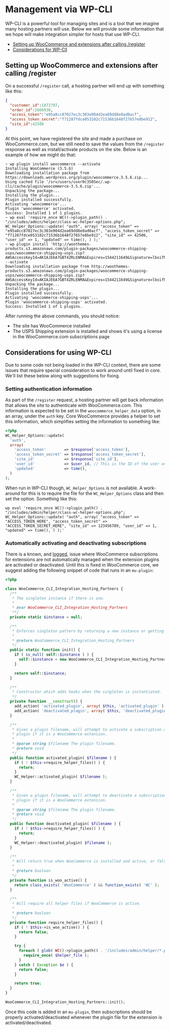 # Management via WP-CLI

WP-CLI is a powerful tool for managing sites and is a tool that we imagine many hosting partners will use. Below we will provide some information that we hope will make integration simpler for hosts that use WP-CLI.

- [Setting up WooCommerce and extensions after calling /register](#setting-up-woocommerce-and-extensions-after-calling-register)
- [Considerations for WP-ClI](#considerations-for-using-wp-cli)

## Setting up WooCommerce and extensions after calling /register

On a successful `/register` call, a hosting partner will end up with something like this:

```json
{
  "customer_id":1872797,
  "order_id":2666930,
  "access_token":"e95a8cc87027ec3c303e904d2ea69dd8e0ad0acf",
  "access_token_secret":"f71287fdce053102c71536b1648f27657e8be912",
  "site_id":42506
}
```

At this point, we have registered the site and made a purchase on WooCommerce.com, but we still need to save the values from the `/register` response as well as install/activate products on the site. Below is an example of how we might do that:

```shell
~ wp plugin install woocommerce --activate
Installing WooCommerce (3.5.6)
Downloading installation package from https://downloads.wordpress.org/plugin/woocommerce.3.5.6.zip...
Using cached file '/srv/users/user0c3505ec/.wp-cli/cache/plugin/woocommerce-3.5.6.zip'...
Unpacking the package...
Installing the plugin...
Plugin installed successfully.
Activating 'woocommerce'...
Plugin 'woocommerce' activated.
Success: Installed 1 of 1 plugins.
~ wp eval 'require_once WC()->plugin_path() . "/includes/admin/helper/class-wc-helper-options.php"; WC_Helper_Options::update( "auth", array( "access_token" => "e95a8cc87027ec3c303e904d2ea69dd8e0ad0acf", "access_token_secret" => "f71287fdce053102c71536b1648f27657e8be912", "site_id" => 42506, "user_id" => 1, "updated" => time(), ) );'
~ wp plugin install 'http://woothemes-products.s3.amazonaws.com/plugin-packages/woocommerce-shipping-usps/woocommerce-shipping-usps.zip?AWSAccessKeyId=AKIAJE6A7GBT4ZRLENMA&Expires=1544211649&Signature=lbxifNZRLGSresGFSE6wNoVyQ2w%3D' --activate
Downloading installation package from http://woothemes-products.s3.amazonaws.com/plugin-packages/woocommerce-shipping-usps/woocommerce-shipping-usps.zip?AWSAccessKeyId=AKIAJE6A7GBT4ZRLENMA&Expires=1544211649&Signature=lbxifNZRLGSresGFSE6wNoVyQ2w%3D...
Unpacking the package...
Installing the plugin...
Plugin installed successfully.
Activating 'woocommerce-shipping-usps'...
Plugin 'woocommerce-shipping-usps' activated.
Success: Installed 1 of 1 plugins.
```

After running the above commands, you should notice:

- The site has WooCommerce installed
- The USPS Shipping extension is installed and shows it's using a license in the WooCommerce.com subscriptions page

## Considerations for using WP-CLI

Due to some code not being loaded in the WP-CLI context, there are some issues that require special consideration to work around until fixed in core. We'll list these below along with suggestions for fixing.

### Setting authentication information

As part of the `/register` request, a hosting partner will get back information that allows the site to authenticate with WooCommerce.com. This information is expected to be set in the `woocommerce_helper_data` option, in an array, under the `auth` key. Core WooCommerce provides a helper to set this information, which simplifies setting the information to something like:

```php
<?php
WC_Helper_Options::update(
  'auth',
  array(
    'access_token'        => $response['access_token'],
    'access_token_secret' => $response['access_token_secret'],
    'site_id'             => $response['site_id'],
    'user_id'             => $user_id, // This is the ID of the user on the customer's site, which is usually 1.
    'updated'             => time(),
  )
);
```

When run in WP-CLI though, `WC_Helper_Options` is not available. A work-around for this is to require the file for the `WC_Helper_Options` class and then set the option. Something like this:

```
wp eval 'require_once WC()->plugin_path() . "/includes/admin/helper/class-wc-helper-options.php"; WC_Helper_Options::update( "auth", array( "access_token" => "ACCESS_TOKEN_HERE", "access_token_secret" => "ACCESS_TOKEN_SECRET_HERE", "site_id" => 123456789, "user_id" => 1, "updated" => time(), ) );'
```

### Automatically activating and deactivating subscriptions

There is a known, and [logged](https://github.com/woocommerce/woocommerce/issues/22762), issue where WooCommerce subscriptions for extensions are not automatically managed when the extension plugins are activated or deactivated. Until this is fixed in WooCommerce core, we suggest adding the following snippet of code that runs in an `mu-plugin`:

```php
<?php

class WooCommerce_CLI_Integration_Hosting_Partners {
  /**
   * The singleton instance if there is one.
   *
   * @var WooCommerce_CLI_Integration_Hosting_Partners
   **/
  private static $instance = null;

  /**
   * Enforces singleton pattern by returning a new instance or getting the existing instance.
   *
   * @return WooCommerce_CLI_Integration_Hosting_Partners
   */
  public static function init() {
    if ( is_null( self::$instance ) ) {
      self::$instance = new WooCommerce_CLI_Integration_Hosting_Partners();
    }

    return self::$instance;
  }

  /**
   * Constructor which adds hooks when the singleton is instantiated.
   */
  private function __construct() {
    add_action( 'activated_plugin', array( $this, 'activated_plugin' ) );
    add_action( 'deactivated_plugin', array( $this, 'deactivated_plugin' ) );
  }

  /**
   * Given a plugin filename, will attempt to activate a subscription on WooCommerce.com for the
   * plugin if it is a WooCommerce extension.
   *
   * @param string $filename The plugin filename.
   * @return void
   */
  public function activated_plugin( $filename ) {
    if ( ! $this->require_helper_files() ) {
      return;
    }
    WC_Helper::activated_plugin( $filename );
  }

  /**
   * Given a plugin filename, will attempt to deactivate a subscription on WooCommerce.com for the
   * plugin if it is a WooCommerce extension.
   *
   * @param string $filename The plugin filename.
   * @return void
   */
  public function deactivated_plugin( $filename ) {
    if ( ! $this->require_helper_files() ) {
      return;
    }
    WC_Helper::deactivated_plugin( $filename );
  }

  /**
   * Will return true when WooCommerce is installed and active, or false otherwise.
   *
   * @return boolean
   */
  private function is_woo_active() {
    return class_exists( 'WooCommerce' ) && function_exists( 'WC' );
  }

  /**
   * Will require all helper files if WooCommerce is active.
   *
   * @return boolean
   */
  private function require_helper_files() {
    if ( ! $this->is_woo_active() ) {
      return false;
    }

    try {
      foreach ( glob( WC()->plugin_path() . '/includes/admin/helper/*.php' ) as $helper_file ) {
        require_once( $helper_file );
      }
    } catch ( Exception $e ) {
      return false;
    }

    return true;
  }
}

WooCommerce_CLI_Integration_Hosting_Partners::init();

```

Once this code is added in an `mu-plugin`, then subscriptions should be properly activated/deactivated whenever the plugin file for the extension is activated/deactivated.
